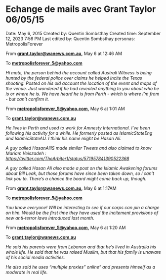 # Echange de mails avec Grant Taylor 06/05/15

Date: May 6, 2015
Created by: Quentin Sombsthay
Created time: September 12, 2023 7:56 PM
Last edited by: Quentin Sombsthay
personas: MetropolisForever

From **grant.taylor@wanews.com.au,** May 6 at 12:46 AM

To **metropolisforever_5@yahoo.com**

*Hi mate, the person behind the account called Australi Witness is being hunted by the federal police over claims he helped incite the Texas shooting. Posted on his old account the location of the event and maps of the venue. Just wondered if he had revealed anything to you about who he is or where he is. We have heard he is from Perth - which is where I’m from - but can’t confirm it.*

From **metropolisforever_5@yahoo.com,** May 6 at 1:01 AM

To **grant.taylor@wanews.com.au**

*He lives in Perth and used to work for Amnesty International. I’ve been following his activity for a while. He formerly posted as IslamicStateEng and IslamicStateAU. I think his name might be Hasan Ali.*

*A guy called HasanAlilS made similar Tweets and also claimed to know Mariam Veiszadeh : https://twitter.com/TheArbiter1/status/571957841390522368*

*A guy called Hasan Ali also made a post on the Islamic Awakening forums about Bill Leak, but those forums have since been taken down, so I can’t link you to. There’s a chance the board might come back up, though.*

From **grant.taylor@wanews.com.au,** May 6 at 1:17AM

To **metropolisforever_5@yahoo.com**

Y*ou know everyone! Will be interesting to see if our corps can pin a charge on him. Would be the first time they have used the incitement provisions of new anti-terror laws introduced last month.*

From **metropolisforever_5@yahoo.com,** May 6 at 1:20 AM

To **grant.taylor@wanews.com.au**

*He said his parents were from Lebanon and that he’s lived in Australia his whole life. He said that he was raised Muslim, but that his family is unaware of his social media activities.*

*He also said he uses “multiple proxies” online” and presents himself as a moderate in real life.*